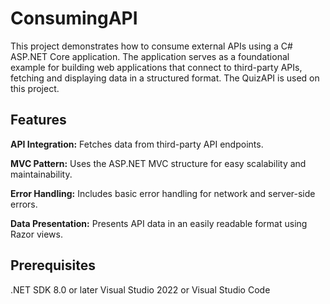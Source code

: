 # ConsumingAPI
This project demonstrates how to consume external APIs using a C# ASP.NET Core application. 
The application serves as a foundational example for building web applications that connect to third-party APIs, 
fetching and displaying data in a structured format. 
The QuizAPI is used on this project. 

## Features
**API Integration:** Fetches data from third-party API endpoints.

**MVC Pattern:** Uses the ASP.NET MVC structure for easy scalability and maintainability.

**Error Handling:** Includes basic error handling for network and server-side errors.

**Data Presentation:** Presents API data in an easily readable format using Razor views.

## Prerequisites
.NET SDK 8.0 or later
Visual Studio 2022 or Visual Studio Code

